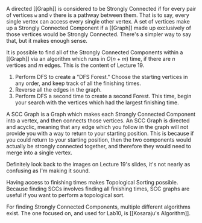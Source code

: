 
A directed [[Graph]] is considered to be Strongly Connected if for every pair of vertices `w` and `v` there is a pathway between them. That is to say, every single vertex can access every single other vertex.
A set of vertices make up a Strongly Connected Component if a [[Graph]] made up exclusively of those vertices would be Strongly Connected.
There's a simpler way to say that, but it makes enough sense.

It is possible to find all of the Strongly Connected Components within a [[Graph]] via an algorithm which runs in $O(n+m)$ time, if there are $n$ vertices and $m$ edges. This is the content of Lecture 19.

1. Perform DFS to create a "DFS Forest." Choose the starting vertices in any order, and keep track of all the finishing times.
2. Reverse all the edges in the graph.
3. Perform DFS a second time to create a second Forest. This time, begin your search with the vertices which had the largest finishing time.

A SCC Graph is a Graph which makes each Strongly Connected Component into a vertex, and then connects those vertices. An SCC Graph is directed and acyclic, meaning that any edge which you follow in the graph will not provide you with a way to return to your starting position.
This is because if you could return to your starting position, then the two components would actually be strongly connected together, and therefore they would need to merge into a single vertex.

Definitely look back to the images on Lecture 19's slides, it's not nearly as confusing as I'm making it sound.

Having access to finishing times makes Topological Sorting possible. Because finding SCCs involves finding all finishing times, SCC graphs are useful if you want to perform a topological sort.

For finding Strongly Connected Components, multiple different algorithms exist. The one focused on, and used for Lab10, is [[Kosaraju's Algorithm]].